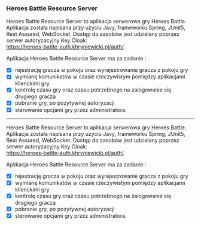 ### Heroes Battle Resource Server

Heroes Battle Resource Server to aplikacja serwerowa gry Heroes Battle. Aplikacja została napisana przy użyciu Javy, frameworku Spring, JUnit5, Rest Assured, WebSocket. Dostęp do zasobów jest udzielany poprzez serwer autoryzacyjny Key Cloak:
\
https://heroes-battle-auth.khryniewicki.pl/auth/. 

Aplikacja Heroes Battle Resource Server ma za zadanie :
- [x] rejestrację gracza w pokoju oraz wyrejestrowanie gracza z pokoju gry
- [x] wymianę komunikatów w czasie rzeczywistym pomiędzy aplikacjami klienckimi gry
- [x] kontrolę czasu gry oraz czasu potrzebnego na zalogowanie się drugiego gracza
- [x] pobranie gry, po pozytywnej autoryzacji
- [x] sterowanie opcjami gry przez administratora.

----

Heroes Battle Resource Server to aplikacja serwerowa gry Heroes Battle. Aplikacja została napisana przy użyciu Javy, frameworku Spring, JUnit5, Rest Assured, WebSocket. Dostęp do zasobów jest udzielany poprzez serwer autoryzacyjny Key Cloak:
\
https://heroes-battle-auth.khryniewicki.pl/auth/. 

Aplikacja Heroes Battle Resource Server ma za zadanie :
- [x] rejestrację gracza w pokoju oraz wyrejestrowanie gracza z pokoju gry
- [x] wymianę komunikatów w czasie rzeczywistym pomiędzy aplikacjami klienckimi gry
- [x] kontrolę czasu gry oraz czasu potrzebnego na zalogowanie się drugiego gracza
- [x] pobranie gry, po pozytywnej autoryzacji
- [x] sterowanie opcjami gry przez administratora.
